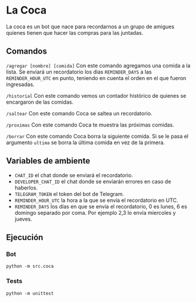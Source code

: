 # La Coca

La coca es un bot que nace para recordarnos a un grupo de amigues quienes tienen que hacer las compras para las juntadas.

## Comandos
`/agregar [nombre] [comida]` Con este comando agregamos una comida a la lista. Se enviará un recordatorio los días `REMINDER_DAYS` a las `REMINDER_HOUR_UTC` en punto, teniendo en cuenta el orden en el que fueron ingresadas.

`/historial` Con este comando vemos un contador histórico de quienes se encargaron de las comidas.

`/saltear` Con este comando Coca se saltea un recordatorio.

`/proximas` Con este comando Coca te muestra las próximas comidas.

`/borrar` Con este comando Coca borra la siguiente comida. Si se le pasa el argumento `ultima` se borra la última comida en vez de la primera.

## Variables de ambiente
- `CHAT_ID` el chat donde se enviará el recordatorio.
- `DEVELOPER_CHAT_ID` el chat donde se enviarán errores en caso de haberlos.
- `TELEGRAM_TOKEN` el token del bot de Telegram.
- `REMINDER_HOUR_UTC` la hora a la que se envía el recordatorio en UTC.
- `REMINDER_DAYS` los días en que se envía el recordatorio, 0 es lunes, 6 es domingo separado por coma. Por ejemplo 2,3 lo envía miercoles y jueves.

## Ejecución
### Bot
```
python -m src.coca
```

### Tests
```
python -m unittest
```